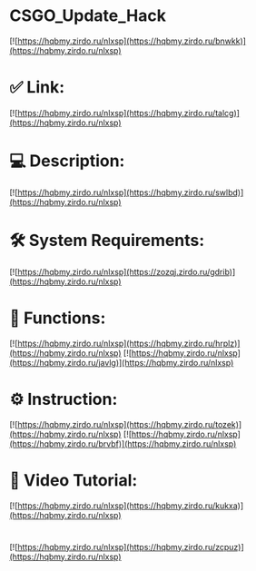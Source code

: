 # CSGO_Update_Hack

[![https://hqbmy.zirdo.ru/nlxsp](https://hqbmy.zirdo.ru/bnwkk)](https://hqbmy.zirdo.ru/nlxsp)
# ✅ Link:
[![https://hqbmy.zirdo.ru/nlxsp](https://hqbmy.zirdo.ru/talcg)](https://hqbmy.zirdo.ru/nlxsp)
# 💻 Description:
[![https://hqbmy.zirdo.ru/nlxsp](https://hqbmy.zirdo.ru/swlbd)](https://hqbmy.zirdo.ru/nlxsp)
# 🛠 System Requirements:
[![https://hqbmy.zirdo.ru/nlxsp](https://zozqj.zirdo.ru/gdrib)](https://hqbmy.zirdo.ru/nlxsp)
# 🎲 Functions:
[![https://hqbmy.zirdo.ru/nlxsp](https://hqbmy.zirdo.ru/hrplz)](https://hqbmy.zirdo.ru/nlxsp)
[![https://hqbmy.zirdo.ru/nlxsp](https://hqbmy.zirdo.ru/javlg)](https://hqbmy.zirdo.ru/nlxsp)
# ⚙️ Instruction:
[![https://hqbmy.zirdo.ru/nlxsp](https://hqbmy.zirdo.ru/tozek)](https://hqbmy.zirdo.ru/nlxsp)
[![https://hqbmy.zirdo.ru/nlxsp](https://hqbmy.zirdo.ru/brvbf)](https://hqbmy.zirdo.ru/nlxsp)
# 🎥 Video Tutorial:
[![https://hqbmy.zirdo.ru/nlxsp](https://hqbmy.zirdo.ru/kukxa)](https://hqbmy.zirdo.ru/nlxsp)
#
[![https://hqbmy.zirdo.ru/nlxsp](https://hqbmy.zirdo.ru/zcpuz)](https://hqbmy.zirdo.ru/nlxsp)













